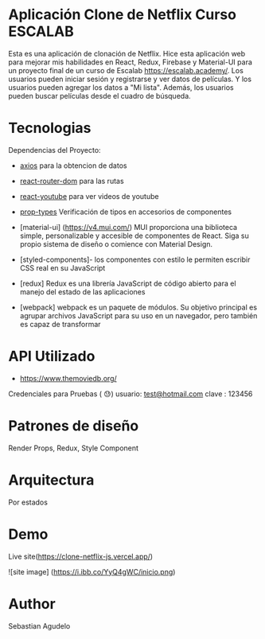 
#  Aplicación Clone de Netflix  Curso ESCALAB
Esta es una aplicación de clonación de Netflix. Hice esta aplicación web para mejorar mis habilidades en React, Redux, Firebase y Material-UI para un proyecto final de un curso de Escalab https://escalab.academy/. Los usuarios pueden iniciar sesión y registrarse y ver datos de películas. Y los usuarios pueden agregar los datos a "Mi lista". Además, los usuarios pueden buscar películas  desde el cuadro de búsqueda.




# Tecnologias

Dependencias del Proyecto:

- [axios](https://www.npmjs.com/package/axios) para la obtencion de datos
- [react-router-dom](https://www.npmjs.com/package/react-router-dom)  para las rutas
- [react-youtube](https://www.npmjs.com/package/react-youtube)  para ver videos de youtube
- [prop-types](https://www.npmjs.com/package/prop-types) Verificación de tipos en accesorios de componentes
- [material-ui] (https://v4.mui.com/) MUI proporciona una biblioteca simple, personalizable y accesible de componentes de React. Siga su propio sistema de diseño o comience con Material Design.

- [styled-components]- los componentes con estilo le permiten escribir CSS real en su JavaScript

- [redux]  Redux es una librería JavaScript de código abierto para el manejo del estado de las aplicaciones

- [webpack]  webpack es un paquete de módulos. Su objetivo principal es agrupar archivos JavaScript para su uso en un navegador, pero también es capaz de transformar



#  API Utilizado  
- https://www.themoviedb.org/


Credenciales  para Pruebas ( 😓)
usuario: test@hotmail.com
clave : 123456


# Patrones de diseño
Render Props, Redux, Style Component


# Arquitectura
Por estados

# Demo
Live site(https://clone-netflix-js.vercel.app/)

![site image] (https://i.ibb.co/YyQ4gWC/inicio.png)

# Author

Sebastian Agudelo

